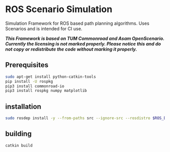 # ROS Scenario Simulation
Simulation Framework for ROS based path planning algorithms. Uses Scenarios and is intended for CI use.

***This Framework is based on TUM Commonroad and Asam OpenScenario. Currently the licensing is not marked properly. Please notice this and do not copy or redistribute the code without marking it properly.***

## Prerequisites

```bash
sudo apt-get install python-catkin-tools
pip install -U rospkg
pip3 install commonroad-io
pip3 install rospkg numpy matplotlib

```

## installation

```bash
sudo rosdep install -y --from-paths src --ignore-src --rosdistro $ROS_DISTRO
```

## building

```bash
catkin build
```

